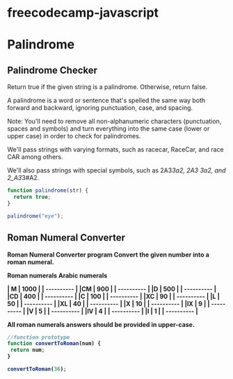 # freecodecamp-javascript
# Palindrome
## Palindrome Checker

Return true if the given string is a palindrome. Otherwise, return false.

A palindrome is a word or sentence that's spelled the same way both forward and backward, ignoring punctuation, case, and spacing.

Note: You'll need to remove all non-alphanumeric characters (punctuation, spaces and symbols) and turn everything into the same case (lower or upper case) in order to check for palindromes.

We'll pass strings with varying formats, such as racecar, RaceCar, and race CAR among others.

We'll also pass strings with special symbols, such as 2A3*3a2, 2A3 3a2, and 2_A3*3#A2.
``` javascript
function palindrome(str) {
  return true;
}

palindrome("eye");
```

## Roman Numeral Converter
<b>Roman Numeral Converter program
Convert the given number into a roman numeral.

Roman numerals	Arabic numerals

| M	  | 1000 |
| ---------- |
|CM   |  900 |
| ---------- |
|D    |  500 |
| ---------- |
|CD   |  400 |
| ---------- |
|C    |  100 |
| ---------- |
|XC   |  90  |
| ---------- |
|L    |  50  |
| ---------- |
|XL   |  40  |
| ---------- |
|X    |  10  |
| ---------- |
|IX   |  9   |
| ---------- |
|V    |  5   |
| ---------- |
|IV   |  4   |
| ---------- |
|I    |  1   |
| ---------- |

All roman numerals answers should be provided in upper-case.
```javascript
//function prototype
function convertToRoman(num) {
 return num;
}

convertToRoman(36);
```